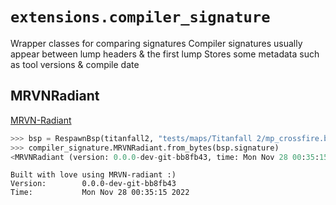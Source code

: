# `extensions.compiler_signature`
Wrapper classes for comparing signatures
Compiler signatures usually appear between lump headers & the first lump
Stores some metadata such as tool versions & compile date


## MRVNRadiant
[MRVN-Radiant](https://github.com/MRVN-Radiant/MRVN-Radiant)
```python
>>> bsp = RespawnBsp(titanfall2, "tests/maps/Titanfall 2/mp_crossfire.bsp")
>>> compiler_signature.MRVNRadiant.from_bytes(bsp.signature)
<MRVNRadiant (version: 0.0.0-dev-git-bb8fb43, time: Mon Nov 28 00:35:15 2022)>
```
```
Built with love using MRVN-radiant :)
Version:        0.0.0-dev-git-bb8fb43
Time:           Mon Nov 28 00:35:15 2022
```
